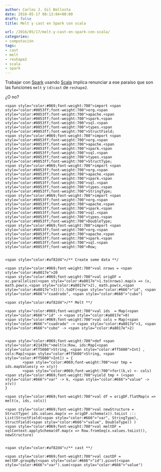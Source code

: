 ```yaml
---
author: Carlos J. Gil Bellosta
date: 2016-05-17 08:13:04+00:00
draft: false
title: Melt y cast en Spark con scala

url: /2016/05/17/melt-y-cast-en-spark-con-scala/
categories:
- computación
tags:
- cast
- melt
- reshape2
- scala
- spark
---
```


Trabajar con [Spark](http://spark.apache.org/) usando [Scala](http://www.scala-lang.org/) implica renunciar a ese paraíso que son las funciones `melt` y `(d)cast` de `reshape2`.

¿O no?



    <span style="color:#069;font-weight:700">import <span style="color:#0053ff;font-weight:700">org.<span style="color:#0053ff;font-weight:700">apache.<span style="color:#0053ff;font-weight:700">spark.<span style="color:#0053ff;font-weight:700">sql.<span style="color:#0053ff;font-weight:700">types.<span style="color:#0053ff;font-weight:700">StructField;
    <span style="color:#069;font-weight:700">import <span style="color:#0053ff;font-weight:700">org.<span style="color:#0053ff;font-weight:700">apache.<span style="color:#0053ff;font-weight:700">spark.<span style="color:#0053ff;font-weight:700">sql.<span style="color:#0053ff;font-weight:700">types.<span style="color:#0053ff;font-weight:700">StructType;
    <span style="color:#069;font-weight:700">import <span style="color:#0053ff;font-weight:700">org.<span style="color:#0053ff;font-weight:700">apache.<span style="color:#0053ff;font-weight:700">spark.<span style="color:#0053ff;font-weight:700">sql.<span style="color:#0053ff;font-weight:700">types.<span style="color:#0053ff;font-weight:700">StringType;
    <span style="color:#069;font-weight:700">import <span style="color:#0053ff;font-weight:700">org.<span style="color:#0053ff;font-weight:700">apache.<span style="color:#0053ff;font-weight:700">spark.<span style="color:#0053ff;font-weight:700">sql.<span style="color:#0053ff;font-weight:700">types.<span style="color:#0053ff;font-weight:700">DoubleType;
    <span style="color:#069;font-weight:700">import <span style="color:#0053ff;font-weight:700">org.<span style="color:#0053ff;font-weight:700">apache.<span style="color:#0053ff;font-weight:700">spark.<span style="color:#0053ff;font-weight:700">sql.<span style="color:#0053ff;font-weight:700">Row;


    <span style="color:#af82d4">/** Create some data **/

    <span style="color:#069;font-weight:700">val nrows = <span style="color:#a8017e">20
    <span style="color:#069;font-weight:700">val origDF = sc.parallelize(<span style="color:#a8017e">1.to(nrows).map(x => (x, math.pow(x,<span style="color:#a8017e">2), math.pow(x,<span style="color:#a8017e">3)))).toDF(<span style="color:#666">"id", <span style="color:#666">"cuadrado", <span style="color:#666">"cubo")

    <span style="color:#af82d4">/** Melt **/

    <span style="color:#069;font-weight:700">val ids  = Map(<span style="color:#666">"id" -> <span style="color:#a8017e">0)
    <span style="color:#069;font-weight:700">val cols = Map(<span style="color:#666">"cuadrado" -> <span style="color:#a8017e">1, <span style="color:#666">"cubo" -> <span style="color:#a8017e">2)


    <span style="color:#069;font-weight:700">def <span style="color:#21439c">melt(x:Row, ids:Map[<span style="color:#ff5600">String, <span style="color:#ff5600">Int] , cols:Map[<span style="color:#ff5600">String, <span style="color:#ff5600">Int]) = {
            <span style="color:#069;font-weight:700">var tmp = ids.mapValues(y => x(y))
            <span style="color:#069;font-weight:700">for((k,v) <- cols) <span style="color:#069;font-weight:700">yield tmp + (<span style="color:#666">"var" -> k, <span style="color:#666">"value" -> x(v))
    }

    <span style="color:#069;font-weight:700">val df = origDF.flatMap(x => melt(x, ids, cols))

    <span style="color:#069;font-weight:700">val newStructure = StructType( ids.values.map(x => origDF.schema(x)).toList ::: List(StructField(<span style="color:#666">"var", StringType), StructField(<span style="color:#666">"value", DoubleType)) )
    <span style="color:#069;font-weight:700">val meltDF = sqlContext.applySchema(df.map(x => Row.fromSeq(x.values.toList)), newStructure)


    <span style="color:#af82d4">/** cast **/

    <span style="color:#069;font-weight:700">val castDF = meltDF.groupBy(<span style="color:#666">"id").pivot(<span style="color:#666">"var").sum(<span style="color:#666">"value")



